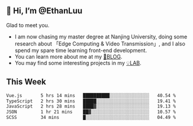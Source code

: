 ## 👋 Hi, I’m @EthanLuu

Glad to meet you.

- I am now chasing my master degree at Nanjing University, doing some research about 「Edge Computing & Video Transmission」, and I also spend my spare time learning front-end development.
- You can learn more about me at my [📝BLOG](https://blog.ethanloo.cn).
- You may find some interesting projects in my [💡LAB](https://lab.ethanloo.cn).

## This Week
<!--START_SECTION:waka-->

```txt
Vue.js       5 hrs 14 mins   ██████████░░░░░░░░░░░░░░░   40.54 %
TypeScript   2 hrs 30 mins   █████░░░░░░░░░░░░░░░░░░░░   19.41 %
JavaScript   2 hrs 28 mins   ████▓░░░░░░░░░░░░░░░░░░░░   19.13 %
JSON         1 hr 21 mins    ██▓░░░░░░░░░░░░░░░░░░░░░░   10.57 %
SCSS         34 mins         █░░░░░░░░░░░░░░░░░░░░░░░░   04.49 %
```

<!--END_SECTION:waka-->
